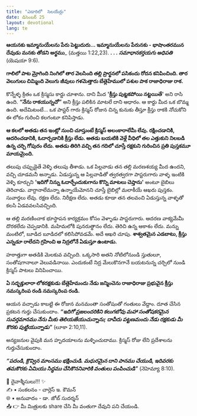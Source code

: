```yaml
---
title: "ఎడారిలో  సెలయేర్లు"
date: డిసెంబర్ 25
layout: devotional
lang: te
---
```


**ఆయనకు ఇమ్మానుయేలను పేరు పెట్టుదురు... ఇమ్మానుయేలను పేరునకు - భాషాంతరమున దేవుడు మనకు తోడని అర్థము**_ (మత్తయి 1:22,23).
***. . . సమాధానకర్తయగు అధిపతి*** (యెషయా 9:6). 

**గాలిలో పాట మ్రోగింది నింగిలో తార వెలసింది తల్లి ప్రార్థనలో పసికందు రోదన కనిపించింది. తార వెలుగులు చిమ్మింది వెలుగు జీవులు గళమెత్తారు బేత్లెహేములో పశుల పాక రాజాధిరాజు రాక.**

కొన్నేళ్ళ క్రితం ఒక క్రిస్మసు కార్డు చూశాను. దాని మీద  **'క్రీస్తు పుట్టకపోయి నట్టయితే'** అని రాసి ఉంది. **“నేను రాకయున్నచో”** అని క్రీస్తు పలికిన మాటలే దాని ఆధారం. ఆ కార్డు మీద ఒక బొమ్మ ఉంది. అదేమిటంటే… ఒక పాస్టర్ గారు క్రిస్మస్ రోజున చిన్న కునుకు తీస్తూ క్రీస్తు రాకకి నోచుకోని ఈ లోకం గురించి కలగంటూ కనిపిస్తాడు.

**ఆ కలలో అతడు తన ఇంట్లో నుంచి చూస్తుంటే క్రిస్మస్ అలంకారాలేమీ లేవు. రక్షించడానికి, ఆదరించడానికి, ఓదార్చడానికి క్రీస్తు లేడు. అతడు బయటికి వెళ్లే వీధిలో తల ఎత్తుకుని నిలబడి ఉన్న చర్చి గోపురం లేదు. అతడు తిరిగి వచ్చి తన గదిలో చూస్తే రక్షకుని గురించిన ప్రతి పుస్తకమూ మాయమైంది.**

తలుపు చప్పుడైతే వెళ్ళి తలుపు తీశాడు. ఒక పిల్లవాడు తన తల్లి మరణశయ్య మీద ఉందని, వచ్చి చూడమనీ అన్నాడు. ఏడుస్తున్న ఆ పిల్లవాడితో త్వరత్వరగా పాస్టరుగారు వాళ్ళ ఇంటికి వెళ్ళి కూర్చుని **'ఇదిగో నిన్ను ఓదార్చేందుకుగాను కొన్ని మాటలు చెప్తాను'** అంటూ బైబిలు తెరిచాడు. వాగ్దానాలేమన్నా ఉన్నాయేమోనని చూస్తే బైబిల్లో మలాకీయే ఆఖరు పుస్తకం. సువార్తలు లేవు. రక్షణ లేదు. నిరీక్షణ లేదు. అతడు కూడా తన తలవంచి ఏడుస్తున్న వాళ్ళతో కలసి ఏడవవలసివచ్చింది.

ఆ తల్లి మరణించాక భూస్థాపన కార్యక్రమం కోసం వెళ్ళాడు పాస్టరుగారు. ఆదరణ వాక్యమేమీ దొరకలేదు చెప్పడానికి. మహిమలోకి పునరుత్థానం లేదు. తెరిచి ఉన్న ఆకాశం లేదు. మన్ను మంటిలో, బూడిద బూడిదలో కలిసిపోవడమే. అదే ఆఖరి చూపు. **శాశ్వతమైన ఎడబాటు, క్రీస్తు ఎన్నడూ రాలేదని గ్రహించి ఆ నిద్రలోనే ఏడుస్తూ ఉంటాడు.**

హఠాత్తుగా అతడికి మెలకువ వచ్చింది. ఒక్కసారి అతని నోటిలోనుండి స్తుతులూ, సంతోషగానాలూ వెలువడినాయి. ఎందుకంటే నిద్ర మేలుకొనగానే బయటనున్న చర్చిలో నుండి క్రిస్మస్ పాటలు వినిపించాయి.

**ఏ సద్భక్తులారా లోకరక్షకుడు బేత్లెహేమందు నేడు జన్మించెను రాజాధిరాజు ప్రభువైన క్రీస్తు నమస్కరింప రండి నమస్కరింప రండి.**

ఆయన వచ్చాడు కాబట్టి ఈ రోజున మనమంతా సంతోషంతో గంతులు వేద్దాం. దూత చేసిన ప్రకటన గుర్తు చేసుకుందాం. ***“ఇదిగో ప్రజలందరికిని కలుగబోవు మహా సంతోషకరమైన సువర్తమానము నేను మీకు తెలియజేయుచున్నాను; దావీదు పట్టణమందు నేడు రక్షకుడు మీ కొరకు పుట్టియున్నాడు”*** (లూకా 2:10,11).

అన్యజనుల వైపుకి మన హృదయాలను మళ్ళించుదాము. క్రిస్మస్ రోజు లేని ప్రదేశాలను గుర్తుచేసుకుందాం. 

***“పదండి, క్రొవ్విన మాంసము భక్షించుడి. మధురమైన దాని పానము చేయుడి, ఇదివరకు తమకొరకు ఏమియు సిద్ధము చేసికొననివారికి వంతులు పంపించుడి”*** (నెహెమ్యా 8:10).

<div class="blessing">🙏 <span class="bless-text">దైవాశ్శీసులు!!!</span> ✨</div>

<div class="credit">✍️ <span class="credit-text">▪ సంకలనం - చార్లెస్ ఇ. కౌమన్</span></div>
<div class="credit">🌐 <span class="credit-text">▪ అనువాదం - డా. జోబ్ సుదర్శన్</span></div>


<div class="share">📤 👉 <span class="share-text">మీ మిత్రులకు share చేసి మీ వంతుగా దేవుని పని చేయండి.</span></div>
